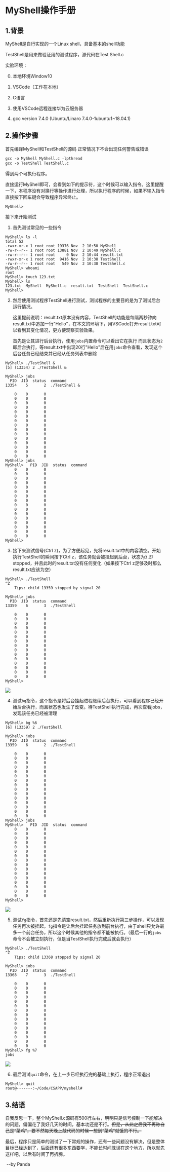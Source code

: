 # MyShell操作手册

## 1.背景

MyShell是自行实现的一个Linux shell，具备基本的shell功能

TestShell是用来做验证用的测试程序，源代码在Test Shell.c

实验环境：

0. 本地环境Window10

1. VSCode（工作在本地）
2. C语言
3. 使用VSCode远程连接华为云服务器
4. gcc version 7.4.0 (Ubuntu/Linaro 7.4.0-1ubuntu1~18.04.1) 

## 2.操作步骤

首先编译MyShell和TestShell的源码 正常情况下不会出现任何警告或错误

```makefile
gcc -o MyShell MyShell.c -lpthread
gcc -o TestShell TestShell.c 
```

得到两个可执行程序。

直接运行MyShell即可，会看到如下的提示符，这个时候可以输入指令。这里提醒一下，本程序没有对换行等操作进行处理，所以执行程序的时候，如果不输入指令直接按下回车键会导致程序异常终止。

```shell
MyShell>
```

接下来开始测试

1. 首先测试常见的一些指令

```shell
MyShell> ls -l
total 52
-rwxr-xr-x 1 root root 19376 Nov  2 10:50 MyShell
-rw-r--r-- 1 root root 13881 Nov  2 10:49 MyShell.c
-rw-r--r-- 1 root root     0 Nov  2 10:44 result.txt
-rwxr-xr-x 1 root root  9416 Nov  2 10:38 TestShell
-rw-r--r-- 1 root root   549 Nov  2 10:38 TestShell.c
MyShell> whoami
root
MyShell> touch 123.txt 
MyShell> ls
123.txt  MyShell  MyShell.c  result.txt  TestShell  TestShell.c
MyShell> 
```

2. 然后使用测试程序TestShell进行测试，测试程序的主要目的是为了测试后台运行情况。

   这里提前说明：result.txt原本没有内容，TestShell的功能是每隔两秒钟向result.txt中追加一行"Hello"，在本文的环境下，用VSCode打开result.txt可以看到其变化情况，更方便观察实验效果。

   首先是让其进行后台执行，使用`jobs`内置命令可以看出它在执行 而且状态为`2`即后台执行，等result.txt中出现20行"Hello"后在用`jobs`命令查看，发现这个后台任务已经结束并已经从任务列表中删除

```shell
MyShell> ./TestShell &
[5] (13354) 2 ./TestShell &

MyShell> jobs
  PID  JID  status  command
13354    5       2  ./TestShell &

    0    0       0  
    0    0       0  
    0    0       0  
    0    0       0  
    0    0       0  
    0    0       0  
    0    0       0  
    0    0       0  
    0    0       0  
    0    0       0  
    0    0       0  
    0    0       0  
    0    0       0  
    0    0       0  
    0    0       0  
MyShell> jobs
MyShell>   PID  JID  status  command
    0    0       0  
    0    0       0  
    0    0       0  
    0    0       0  
    0    0       0  
    0    0       0  
    0    0       0  
    0    0       0  
    0    0       0  
    0    0       0  
    0    0       0  
    0    0       0  
    0    0       0  
    0    0       0  
    0    0       0  
    0    0       0  
MyShell> 
```

3. 接下来测试信号(Ctrl z)，为了方便起见，先将result.txt中的内容清空。开始执行TestShell的瞬间按下Ctrl z，该任务就会被挂起到后台，状态为`3` 即stopped，并且此时的result.txt没有任何变化（如果按下Ctrl z足够及时那么result.txt应该为空）

```shell
MyShell> ./TestShell 
^Z
    Tips: child 13359 stopped by signal 20

MyShell> jobs
  PID  JID  status  command
13359    6       3  ./TestShell 

    0    0       0  
    0    0       0  
    0    0       0  
    0    0       0  
    0    0       0  
    0    0       0  
    0    0       0  
    0    0       0  
    0    0       0  
    0    0       0  
    0    0       0  
    0    0       0  
    0    0       0  
    0    0       0  
    0    0       0  
MyShell> 
```

![](pic/001.png)

4. 测试`bg`指令，这个指令是将后台挂起进程继续后台执行，可以看到程序已经开始后台执行，而且状态也发生了改变。待TestShell执行完成，再次查看jobs，发现该任务已经被清理

```shell
MyShell> bg %6
[6] (13359) 2 ./TestShell 

MyShell> jobs
  PID  JID  status  command
13359    6       2  ./TestShell 

    0    0       0  
    0    0       0  
    0    0       0  
    0    0       0  
    0    0       0  
    0    0       0  
    0    0       0  
    0    0       0  
    0    0       0  
    0    0       0  
    0    0       0  
    0    0       0  
    0    0       0  
    0    0       0  
    0    0       0  
MyShell> jobs
MyShell>   PID  JID  status  command
    0    0       0  
    0    0       0  
    0    0       0  
    0    0       0  
    0    0       0  
    0    0       0  
    0    0       0  
    0    0       0  
    0    0       0  
    0    0       0  
    0    0       0  
    0    0       0  
    0    0       0  
    0    0       0  
    0    0       0  
    0    0       0  
MyShell> 
```

![](pic/002.png)

5. 测试`fg`指令，首先还是先清空result.txt，然后重新执行第三步操作，可以发现任务再次被挂起。`fg`指令是让后台挂起任务放到前台执行，由于shell只允许最多一个前台任务，所以这个时候其他的指令都不能被执行。（最后一行的`jobs`命令不会被立刻执行，但是当TestShell执行完成后就会执行）

```shell
MyShell> ./TestShell
^Z
    Tips: child 13368 stopped by signal 20

MyShell> jobs
  PID  JID  status  command
13368    7       3  ./TestShell

    0    0       0  
    0    0       0  
    0    0       0  
    0    0       0  
    0    0       0  
    0    0       0  
    0    0       0  
    0    0       0  
    0    0       0  
    0    0       0  
    0    0       0  
    0    0       0  
    0    0       0  
    0    0       0  
    0    0       0  
MyShell> fg %7
jobs
```

![](pic/003.png)

6. 最后测试`quit`命令，在上一步已经执行完的基础上执行，程序正常退出

```shell
MyShell> quit
root@-------:~/Code/CSAPP/myshell# 
```

## 3.结语

自我反思一下，整个MyShell.c源码有500行左右，明明只是信号控制一下能解决的问题，偏偏花了我好几天的时间，基本功还是不行。~~但是，从此之后我不再称自己是“菜鸡”，要不然每天晚上敲代码的时候一想到“菜鸡”就饿的不行。~~

最后，程序只是简单的测试了一下常规的操作，还有一些问题没有解决，但是整体目标已经达到了，后面还有很多东西要学，不能长时间耽误在这个地方，所以就先这样吧，以后有时间了再折腾。

​                                                                                                                                                --by Panda